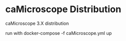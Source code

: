 # caMicroscope Distribution
caMicroscope 3.X distribution

run with docker-compose -f caMicroscope.yml up
